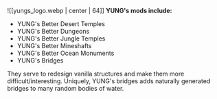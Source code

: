![[yungs_logo.webp | center | 64]]
**YUNG's mods include:**
- YUNG's Better Desert Temples
- YUNG's Better Dungeons
- YUNG's Better Jungle Temples
- YUNG's Better Mineshafts
- YUNG's Better Ocean Monuments
- YUNG's Bridges

They serve to redesign vanilla structures and make them more difficult/interesting. Uniquely, YUNG's bridges adds naturally generated bridges to many random bodies of water.